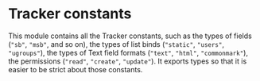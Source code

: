 # Tracker constants

This module contains all the Tracker constants, such as the types of fields (`"sb"`, `"msb"`, and so on), the types of list binds (`"static"`, `"users"`, `"ugroups"`), the types of Text field formats (`"text"`, `"html"`, `"commonmark"`), the permissions (`"read"`, `"create"`, `"update"`).
It exports types so that it is easier to be strict about those constants.
